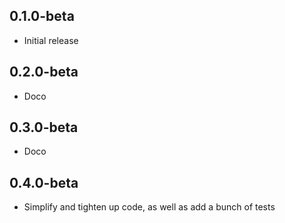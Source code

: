 ## 0.1.0-beta
* Initial release
## 0.2.0-beta
* Doco
## 0.3.0-beta
* Doco
## 0.4.0-beta
* Simplify and tighten up code, as well as add a bunch of tests


